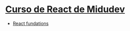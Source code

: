 # [Curso de React de Midudev](https://github.com/midudev/aprendiendo-react)
- [React fundations](https://nextjs.org/learn/react-foundations)